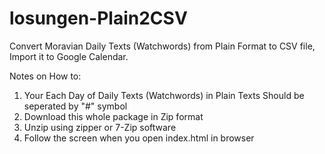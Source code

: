 # losungen-Plain2CSV
Convert Moravian Daily Texts (Watchwords) from Plain Format to CSV file, Import it to Google Calendar.

Notes on How to:
1. Your Each Day of Daily Texts (Watchwords) in Plain Texts Should be seperated by "#" symbol
2. Download this whole package in Zip format
3. Unzip using zipper or 7-Zip software
4. Follow the screen when you open index.html in browser
